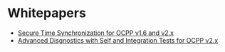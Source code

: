 # Whitepapers

- [Secure Time Synchronization for OCPP v1.6 and v2.x](SecureTimeSync/README.md)
- [Advanced Disgnostics with Self and Integration Tests for OCPP v2.x](SelfTests/README.md)
